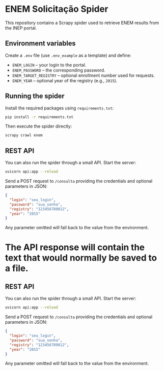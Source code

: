 # ENEM Solicitação Spider

This repository contains a Scrapy spider used to retrieve ENEM results from the INEP portal.

## Environment variables

Create a `.env` file (use `.env_example` as a template) and define:

- `ENEM_LOGIN` – your login to the portal.
- `ENEM_PASSWORD` – the corresponding password.
- `ENEM_TARGET_REGISTRY` – optional enrollment number used for requests.
- `ENEM_YEAR` – optional year of the registry (e.g., `2015`).

## Running the spider

Install the required packages using `requirements.txt`:

```bash
pip install -r requirements.txt
```

Then execute the spider directly:

```bash
scrapy crawl enem
```




## REST API

You can also run the spider through a small API. Start the server:

```bash
uvicorn api:app --reload
```

Send a POST request to `/consulta` providing the credentials and optional parameters in JSON:

```json
{
  "login": "seu_login",
  "password": "sua_senha",
  "registry": "123456789012",
  "year": "2015"
}
```

Any parameter omitted will fall back to the value from the environment.

The API response will contain the text that would normally be saved to a file.
=======

## REST API

You can also run the spider through a small API. Start the server:

```bash
uvicorn api:app --reload
```

Send a POST request to `/consulta` providing the credentials and optional parameters in JSON:

```json
{
  "login": "seu_login",
  "password": "sua_senha",
  "registry": "123456789012",
  "year": "2015"
}
```

Any parameter omitted will fall back to the value from the environment.

